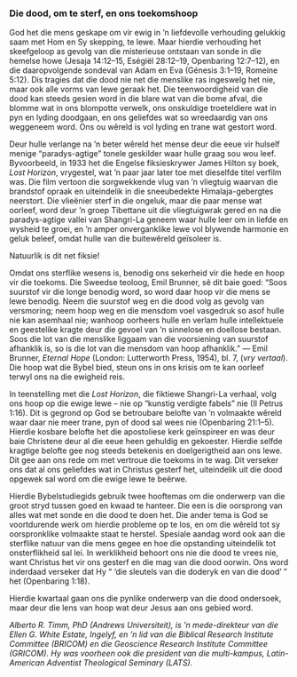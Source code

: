 ### Die dood, om te sterf, en ons toekomshoop

God het die mens geskape om vir ewig in ’n liefdevolle verhouding gelukkig saam met Hom en Sy skepping, te lewe. Maar hierdie verhouding het skeefgeloop as gevolg van die misterieuse ontstaan van sonde in die hemelse howe (Jesaja 14:12–15, Eségiël 28:12–19, Openbaring 12:7–12), en die daaropvolgende sondeval van Adam en Eva (Génesis 3:1–19, Romeine 5:12). Dis tragies dat die dood nie net die menslike ras ingeswelg het nie, maar ook alle vorms van lewe geraak het. Die teenwoordigheid van die dood kan steeds gesien word in die blare wat van die bome afval, die blomme wat in ons blompotte verwelk, ons onskuldige troeteldiere wat in pyn en lyding doodgaan, en ons geliefdes wat so wreedaardig van ons weggeneem word. Ons ou wêreld is vol lyding en trane wat gestort word.

Deur hulle verlange na ’n beter wêreld het mense deur die eeue vir hulself menige “paradys-agtige” tonele geskilder waar hulle graag sou wou leef. Byvoorbeeld, in 1933 het die Engelse fiksieskrywer James Hilton sy boek, _Lost Horizon_, vrygestel, wat ’n paar jaar later toe met dieselfde titel verfilm was. Die film vertoon die sorgwekkende vlug van ’n vliegtuig waarvan die brandstof opraak en uiteindelik in die sneeubedekte Himalaja-gebergtes neerstort. Die vlieënier sterf in die ongeluk, maar die paar mense wat oorleef, word deur ’n groep Tibettane uit die vliegtuigwrak gered en na die paradys-agtige vallei van Shangri-La geneem waar hulle leer om in liefde en wysheid te groei, en ’n amper onverganklike lewe vol blywende harmonie en geluk beleef, omdat hulle van die buitewêreld geïsoleer is.

Natuurlik is dit net fiksie!

Omdat ons sterflike wesens is, benodig ons sekerheid vir die hede en hoop vir die toekoms. Die Sweedse teoloog, Emil Brunner, sê dit baie goed: “Soos suurstof vir die longe benodig word, so word daar hoop vir die mens se lewe benodig. Neem die suurstof weg en die dood volg as gevolg van versmoring; neem hoop weg en die mensdom voel vasgedruk so asof hulle nie kan asemhaal nie; wanhoop oorheers hulle en verlam hulle intellektuele en geestelike kragte deur die gevoel van ’n sinnelose en doellose bestaan. Soos die lot van die menslike liggaam van die voorsiening van suurstof afhanklik is, so is die lot van die mensdom van hoop afhanklik.” — Emil Brunner, _Eternal Hope_ (London: Lutterworth Press, 1954), bl. 7, (_vry vertaal_). Die hoop wat die Bybel bied, steun ons in ons krisis om te kan oorleef terwyl ons na die ewigheid reis.

In teenstelling met die _Lost Horizon_, die fiktiewe Shangri-La verhaal, volg ons hoop op die ewige lewe – nie op “kunstig verdigte fabels” nie (II Petrus 1:16). Dit is gegrond op God se betroubare belofte van ’n volmaakte wêreld waar daar nie meer trane, pyn of dood sal wees nie (Openbaring 21:1–5). Hierdie kosbare belofte het die apostoliese kerk geïnspireer en was deur baie Christene deur al die eeue heen gehuldig en gekoester. Hierdie selfde kragtige belofte gee nog steeds betekenis en doelgerigtheid aan ons lewe. Dit gee aan ons rede om met vertroue die toekoms in te wag. Dit verseker ons dat al ons geliefdes wat in Christus gesterf het, uiteindelik uit die dood opgewek sal word om die ewige lewe te beërwe.

Hierdie Bybelstudiegids gebruik twee hooftemas om die onderwerp van die groot stryd tussen goed en kwaad te hanteer. Die een is die oorsprong van alles wat met sonde en die dood te doen het. Die ander tema is God se voortdurende werk om hierdie probleme op te los, en om die wêreld tot sy oorspronklike volmaakte staat te herstel. Spesiale aandag word ook aan die sterflike natuur van die mens gegee en hoe die opstanding uiteindelik tot onsterflikheid sal lei. In werklikheid behoort ons nie die dood te vrees nie, want Christus het vir ons gesterf en die mag van die dood oorwin. Ons word inderdaad verseker dat Hy “ ‘die sleutels van die doderyk en van die dood’ ” het (Openbaring 1:18).

Hierdie kwartaal gaan ons die pynlike onderwerp van die dood ondersoek, maar deur die lens van hoop wat deur Jesus aan ons gebied word.

_Alberto R. Timm, PhD (Andrews Universiteit), is ’n mede-direkteur van die Ellen G. White Estate, Ingelyf, en ’n lid van die Biblical Research Institute Committee (BRICOM) en die Geoscience Research Institute Committee (GRICOM). Hy was voorheen ook die president van die multi-kampus, Latin-American Adventist Theological Seminary (LATS)._